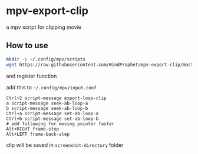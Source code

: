 # mpv-export-clip

a mpv script for clipping movie

## How to use

```sh
mkdir -p ~/.config/mpv/scripts
wget https://raw.githubusercontent.com/WindProphet/mpv-export-clip/master/export_clip.lua -O ~/.config/mpv/scripts/export_clip.lua
```

and register function

add this to `~/.config/mpv/input.conf`

```
Ctrl+2 script-message export-loop-clip
a script-message seek-ab-loop-a
b script-message seek-ab-loop-b
Ctrl+a script-message set-ab-loop-a
Ctrl+b script-message set-ab-loop-b
# add following for moving pointer faster
Alt+RIGHT frame-step
Alt+LEFT frame-back-step
```

clip will be saved in `screenshot-directory` folder
